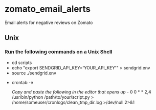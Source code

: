 # zomato_email_alerts
Email alerts for negative reviews on Zomato

## Unix
### Run the following commands on a Unix Shell
* cd scripts
* echo "export SENDGRID_API_KEY='YOUR_API_KEY'" > sendgrid.env
* source ./sendgrid.env

<!-- Set up cronjob for periodically running the script. -->
<!-- Runs the script and checks for negative reviews every Tuesday and Thursday at 0000hrs -->
* crontab -e

  _Copy and paste the following in the editor that opens up -_
  0 0 * * 2,4 /usr/bin/python /path/to/your/script.py > /home/someuser/cronlogs/clean_tmp_dir.log >/dev/null 2>&1

